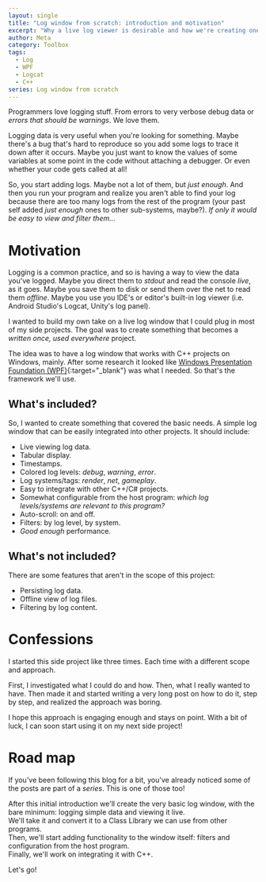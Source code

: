 ```yaml
---
layout: single
title: "Log window from scratch: introduction and motivation"
excerpt: "Why a live log viewer is desirable and how we're creating one?"
author: Meta
category: Toolbox
tags:
  - Log
  - WPF
  - Logcat
  - C++
series: Log window from scratch
---
```


Programmers love logging stuff. From errors to very verbose debug data or _errors that should be warnings_. We love them.

Logging data is very useful when you're looking for something. Maybe there's a bug that's hard to reproduce so you add some logs to trace it down after it occurs. Maybe you just want to know the values of some variables at some point in the code without attaching a debugger. Or even whether your code gets called at all!

So, you start adding logs. Maybe not a lot of them, but _just enough_. And then you run your program and realize you aren't able to find your log because there are too many logs from the rest of the program (your past self added _just enough_ ones to other sub-systems, maybe?). _If only it would be easy to view and filter them..._

# Motivation

Logging is a common practice, and so is having a way to view the data you've logged. Maybe you direct them to _stdout_ and read the console _live_, as it goes. Maybe you save them to disk or send them over the net to read them _offline_. Maybe you use you IDE's or editor's built-in log viewer (i.e. Android Studio's Logcat, Unity's log panel).

I wanted to build my own take on a live log window that I could plug in most of my side projects. The goal was to create something that becomes a _written once, used everywhere_ project.

The idea was to have a log window that works with C++ projects on Windows, mainly. After some research it looked like [Windows Presentation Foundation (WPF)](https://en.wikipedia.org/wiki/Windows_Presentation_Foundation){:target="_blank"} was what I needed. So that's the framework we'll use.

## What's included?

So, I wanted to create something that covered the basic needs. A simple log window that can be easily integrated into other projects. It should include:

  * Live viewing log data.
  * Tabular display.
  * Timestamps.
  * Colored log levels: _debug_, _warning_, _error_.
  * Log systems/tags: _render_, _net_, _gameplay_.
  * Easy to integrate with other C++/C# projects.
  * Somewhat configurable from the host program: _which log levels/systems are relevant to this program?_
  * Auto-scroll: on and off.
  * Filters: by log level, by system.
  * _Good enough_ performance.

## What's not included?

There are some features that aren't in the scope of this project:

  * Persisting log data.
  * Offline view of log files.
  * Filtering by log content.

# Confessions

I started this side project like three times. Each time with a different scope and approach.

First, I investigated what I could do and how. Then, what I really wanted to have. Then made it and started writing a very long post on how to do it, step by step, and realized the approach was boring.

I hope this approach is engaging enough and stays on point. With a bit of luck, I can soon start using it on my next side project!

# Road map

If you've been following this blog for a bit, you've already noticed some of the posts are part of a _series_. This is one of those too!

After this initial introduction we'll create the very basic log window, with the bare minimum: logging simple data and viewing it live.  
We'll take it and convert it to a Class Library we can use from other programs.  
Then, we'll start adding functionality to the window itself: filters and configuration from the host program.  
Finally, we'll work on integrating it with C++.

Let's go!
